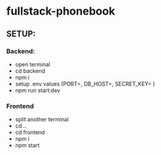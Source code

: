 # fullstack-phonebook

## SETUP:

### Backend:

- open terminal
- cd backend
- npm i
- setup .env values (PORT=, DB_HOST=, SECRET_KEY= )
- npm run start:dev

### Frontend

- split another terminal
- cd ..
- cd frontend
- npm i
- npm start
